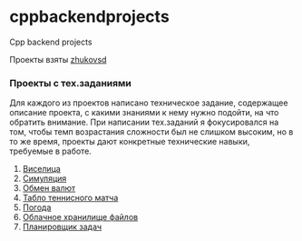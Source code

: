 # cppbackendprojects
Cpp backend projects

Проекты взяты [zhukovsd](https://zhukovsd.github.io/java-backend-learning-course/)

### Проекты с тех.заданиями

Для каждого из проектов написано техническое задание, содержащее описание проекта, с какими знаниями к нему нужно подойти, на что обратить внимание. При написании тех.заданий я фокусировался на том, чтобы темп возрастания сложности был не слишком высоким, но в то же время, проекты дают конкретные технические навыки, требуемые в работе.

1. [Виселица](Projects/Hangman/)
2. [Симуляция](Projects/Simulation/)
3. [Обмен валют](Projects/CurrencyExchange/)
4. [Табло теннисного матча](Projects/TennisScoreboard/)
5. [Погода](Projects/WeatherViewer/)
6. [Облачное хранилище файлов](Projects/CloudFileStorage/)
7. [Планировщик задач](Projects/TaskTracker/)
